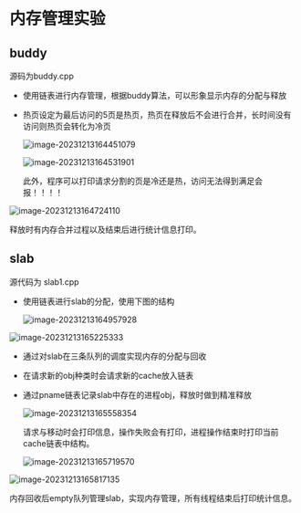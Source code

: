 # 内存管理实验

## buddy

源码为buddy.cpp

+ 使用链表进行内存管理，根据buddy算法，可以形象显示内存的分配与释放

+ 热页设定为最后访问的5页是热页，热页在释放后不会进行合并，长时间没有访问则热页会转化为冷页

  ![image-20231213164451079](C:\Users\22230\AppData\Roaming\Typora\typora-user-images\image-20231213164451079.png)

  ![image-20231213164531901](C:\Users\22230\AppData\Roaming\Typora\typora-user-images\image-20231213164531901.png)

  此外，程序可以打印请求分割的页是冷还是热，访问无法得到满足会报！！！！

![image-20231213164724110](C:\Users\22230\AppData\Roaming\Typora\typora-user-images\image-20231213164724110.png)

释放时有内存合并过程以及结束后进行统计信息打印。

## slab

源代码为 slab1.cpp

+ 使用链表进行slab的分配，使用下图的结构

  ![image-20231213164957928](C:\Users\22230\AppData\Roaming\Typora\typora-user-images\image-20231213164957928.png)

![image-20231213165225333](C:\Users\22230\AppData\Roaming\Typora\typora-user-images\image-20231213165225333.png)

+ 通过对slab在三条队列的调度实现内存的分配与回收

+ 在请求新的obj种类时会请求新的cache放入链表

+ 通过pname链表记录slab中存在的进程obj，释放时做到精准释放

  ![image-20231213165558354](C:\Users\22230\AppData\Roaming\Typora\typora-user-images\image-20231213165558354.png)

  请求与移动时会打印信息，操作失败会有打印，进程操作结束时打印当前cache链表中结构。

  ![image-20231213165719570](C:\Users\22230\AppData\Roaming\Typora\typora-user-images\image-20231213165719570.png)

![image-20231213165817135](C:\Users\22230\AppData\Roaming\Typora\typora-user-images\image-20231213165817135.png)

内存回收后empty队列管理slab，实现内存管理，所有线程结束后打印统计信息。